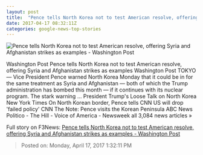 ```yaml
---
layout: post
title:  "Pence tells North Korea not to test American resolve, offering Syria and Afghanistan strikes as examples - Washington Post"
date: 2017-04-17 08:32:11Z
categories: google-news-top-stories
---
```


![Pence tells North Korea not to test American resolve, offering Syria and Afghanistan strikes as examples - Washington Post](https://img.washingtonpost.com/rf/image_1484w/2010-2019/WashingtonPost/2017/04/17/Foreign/Images/AFP_NM18B.jpg)

Washington Post Pence tells North Korea not to test American resolve, offering Syria and Afghanistan strikes as examples Washington Post TOKYO — Vice President Pence warned North Korea Monday that it could be in for the same treatment as Syria and Afghanistan — both of which the Trump administration has bombed this month — if it continues with its nuclear program. The stark warning ... President Trump's Loose Talk on North Korea New York Times On North Korean border, Pence tells CNN US will drop 'failed policy' CNN The Note: Pence visits the Korean Peninsula ABC News Politico - The Hill - Voice of America - Newsweek all 3,084 news articles »


Full story on F3News: [Pence tells North Korea not to test American resolve, offering Syria and Afghanistan strikes as examples - Washington Post](http://www.f3nws.com/n/eHWW2G)

> Posted on: Monday, April 17, 2017 1:32:11 PM

